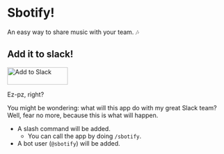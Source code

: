 # Sbotify!
An easy way to share music with your team. 🎶

## Add it to slack!
<a href="https://slack.com/oauth/authorize?scope=commands,bot&client_id=78151070435.183179123122&redirect_uri=https://6bb6db17.ngrok.io/slack/auth"><img alt="Add to Slack" height="40" width="139" src="https://platform.slack-edge.com/img/add_to_slack.png" srcset="https://platform.slack-edge.com/img/add_to_slack.png 1x, https://platform.slack-edge.com/img/add_to_slack@2x.png 2x" /></a>

Ez-pz, right?

You might be wondering: what will this app do with my great Slack team? Well, fear no more, because this is what will happen.
* A slash command will be added.
  * You can call the app by doing `/sbotify`.
* A bot user (`@sbotify`) will be added.
